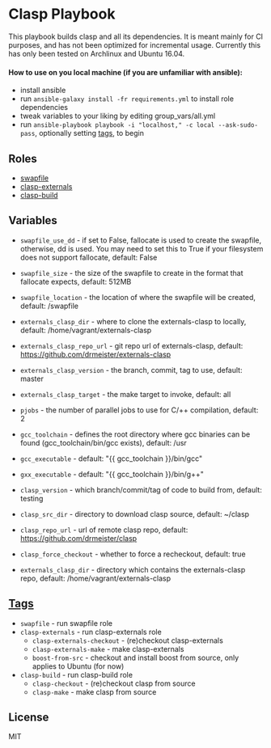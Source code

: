 # Clasp Playbook

This playbook builds clasp and all its dependencies. It is meant
mainly for CI purposes, and has not been optimized for incremental usage.
Currently this has only been tested on Archlinux and Ubuntu 16.04.

#### How to use on you local machine (if you are unfamiliar with ansible):

- install ansible
- run `ansible-galaxy install -fr requirements.yml` to install role dependencies
- tweak variables to your liking by editing group_vars/all.yml
- run `ansible-playbook playbook -i "localhost," -c local --ask-sudo-pass`, optionally setting
  [tags](https://docs.ansible.com/ansible/playbooks_tags.html), to begin

## Roles

- [swapfile](https://github.com/kamaln7/ansible-swapfile)
- [clasp-externals](https://github.com/wemeetagain/ansible-clasp-externals)
- [clasp-build](https://github.com/wemeetagain/ansible-clasp-build)

## Variables

- `swapfile_use_dd` - if set to False, fallocate is used to create
  the swapfile, otherwise, dd is used. You may need to set this to
  True if your filesystem does not support fallocate, default: False
- `swapfile_size` - the size of the swapfile to create in the
  format that fallocate expects, default: 512MB
- `swapfile_location` - the location of where the swapfile will be
  created, default: /swapfile

- `externals_clasp_dir` - where to clone the externals-clasp to
locally, default: /home/vagrant/externals-clasp
- `externals_clasp_repo_url` - git repo url of externals-clasp,
default: https://github.com/drmeister/externals-clasp
- `externals_clasp_version` - the branch, commit, tag to use, default:
  master
- `externals_clasp_target` - the make target to invoke, default: all
- `pjobs` - the number of parallel jobs to use for C/++ compilation,
default: 2
- `gcc_toolchain` - defines the root directory where gcc binaries can be found (gcc_toolchain/bin/gcc exists), default: /usr
- `gcc_executable` - default: "{{ gcc_toolchain }}/bin/gcc"
- `gxx_executable` - default: "{{ gcc_toolchain }}/bin/g++"

- `clasp_version` - which branch/commit/tag of code to build from, default: testing
- `clasp_src_dir` - directory to download clasp source, default: ~/clasp
- `clasp_repo_url` - url of remote clasp repo, default: https://github.com/drmeister/clasp
- `clasp_force_checkout` - whether to force a recheckout, default: true
- `externals_clasp_dir` - directory which contains the externals-clasp
  repo, default: /home/vagrant/externals-clasp

## [Tags](https://docs.ansible.com/ansible/playbooks_tags.html)

- `swapfile` - run swapfile role
- `clasp-externals` - run clasp-externals role
  - `clasp-externals-checkout` - (re)checkout clasp-externals
  - `clasp-externals-make` - make clasp-externals
  - `boost-from-src` - checkout and install boost from source, only
    applies to Ubuntu (for now)
- `clasp-build` - run clasp-build role
  - `clasp-checkout` - (re)checkout clasp from source
  - `clasp-make` - make clasp from source

## License

MIT
